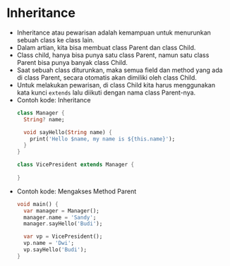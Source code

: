 # Inheritance
* Inheritance atau pewarisan adalah kemampuan untuk menurunkan sebuah class ke class lain.
* Dalam artian, kita bisa membuat class Parent dan class Child.
* Class child, hanya bisa punya satu class Parent, namun satu class Parent bisa punya banyak class Child.
* Saat sebuah class diturunkan, maka semua field dan method yang ada di class Parent, secara otomatis akan dimiliki oleh class Child.
* Untuk melakukan pewarisan, di class Child kita harus menggunakan kata kunci ``` extends ``` lalu diikuti dengan nama class Parent-nya.
* Contoh kode: Inheritance
  ```dart
  class Manager {
    String? name;

    void sayHello(String name) {
      print('Hello $name, my name is ${this.name}');
    }
  }

  class VicePresident extends Manager {
    
  }
  ```
* Contoh kode: Mengakses Method Parent
  ```dart
  void main() {
    var manager = Manager();
    manager.name = 'Sandy';
    manager.sayHello('Budi');

    var vp = VicePresident();
    vp.name = 'Dwi';
    vp.sayHello('Budi');
  }
  ```